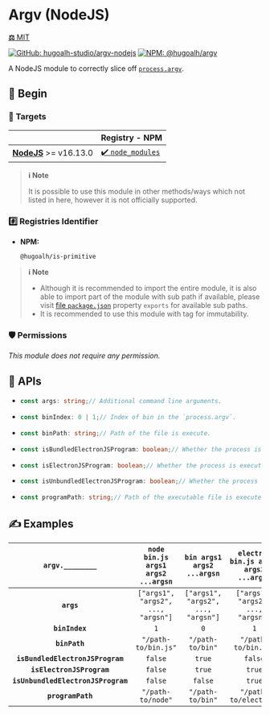 # Argv (NodeJS)

[**⚖️** MIT](./LICENSE.md)

[![GitHub: hugoalh-studio/argv-nodejs](https://img.shields.io/github/v/release/hugoalh-studio/argv-nodejs?label=hugoalh-studio/argv-nodejs&labelColor=181717&logo=github&logoColor=ffffff&sort=semver&style=flat "GitHub: hugoalh-studio/argv-nodejs")](https://github.com/hugoalh-studio/argv-nodejs)
[![NPM: @hugoalh/argv](https://img.shields.io/npm/v/@hugoalh/argv?label=@hugoalh/argv&labelColor=CB3837&logo=npm&logoColor=ffffff&style=flat "NPM: @hugoalh/argv")](https://www.npmjs.com/package/@hugoalh/argv)

A NodeJS module to correctly slice off [`process.argv`](https://nodejs.org/api/process.html#processargv).

## 🔰 Begin

### 🎯 Targets

|  | **Registry - NPM** |
|:--|:--|
| **[NodeJS](https://nodejs.org/)** >= v16.13.0 | [✔️ `node_modules`](https://docs.npmjs.com/using-npm-packages-in-your-projects) |

> **ℹ️ Note**
>
> It is possible to use this module in other methods/ways which not listed in here, however it is not officially supported.

### #️⃣ Registries Identifier

- **NPM:**
  ```
  @hugoalh/is-primitive
  ```

> **ℹ️ Note**
>
> - Although it is recommended to import the entire module, it is also able to import part of the module with sub path if available, please visit [file `package.json`](./package.json) property `exports` for available sub paths.
> - It is recommended to use this module with tag for immutability.

### 🛡️ Permissions

*This module does not require any permission.*

## 🧩 APIs

- ```ts
  const args: string;// Additional command line arguments.
  ```
- ```ts
  const binIndex: 0 | 1;// Index of bin in the `process.argv`.
  ```
- ```ts
  const binPath: string;// Path of the file is execute.
  ```
- ```ts
  const isBundledElectronJSProgram: boolean;// Whether the process is execute from the bundled ElectronJS program.
  ```
- ```ts
  const isElectronJSProgram: boolean;// Whether the process is execute from the ElectronJS program.
  ```
- ```ts
  const isUnbundledElectronJSProgram: boolean;// Whether the process is execute from the unbundled ElectronJS program.
  ```
- ```ts
  const programPath: string;// Path of the executable file is execute.
  ```

## ✍️ Examples

| **`argv.________`** | **`node bin.js args1 args2 ...argsn`** | **`bin args1 args2 ...argsn`** | **`electron bin.js args1 args2 ...argsn`** |
|:-:|:-:|:-:|:-:|
| **`args`** | `["args1", "args2", ..., "argsn"]` | `["args1", "args2", ..., "argsn"]` | `["args1", "args2", ..., "argsn"]` |
| **`binIndex`** | `1` | `0` | `1` |
| **`binPath`** | `"/path-to/bin.js"` | `"/path-to/bin"` | `"/path-to/bin.js"` |
| **`isBundledElectronJSProgram`** | `false` | `true` | `false` |
| **`isElectronJSProgram`** | `false` | `true` | `true` |
| **`isUnbundledElectronJSProgram`** | `false` | `false` | `true` |
| **`programPath`** | `"/path-to/node"` | `"/path-to/bin"` | `"/path-to/electron"` |
